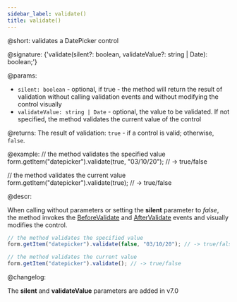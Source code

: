 ```yaml
---
sidebar_label: validate()
title: validate()
---          
```


@short: validates a DatePicker control

@signature: {'validate(silent?: boolean, validateValue?: string | Date): boolean;'}
 
@params:
- `silent: boolean` - optional, if true - the method will return the result of validation without calling validation events and without modifying the control visually
- `validateValue: string | Date` - optional, the value to be validated. If not specified, the method validates the current value of the control

@returns:
The result of validation: `true` - if a control is valid; otherwise, `false`.

@example:
// the method validates the specified value
form.getItem("datepicker").validate(true, "03/10/20"); // -> true/false

// the method validates the current value
form.getItem("datepicker").validate(true); // -> true/false

@descr:

When calling without parameters or setting the **silent** parameter to *false*, the method invokes the [BeforeValidate](form/api/calendar/calendar_beforevalidate_event.md) and [AfterValidate](form/api/calendar/calendar_aftervalidate_event.md) events and visually modifies the control.

~~~js
// the method validates the specified value
form.getItem("datepicker").validate(false, "03/10/20"); // -> true/false

// the method validates the current value
form.getItem("datepicker").validate(); // -> true/false
~~~

@changelog:

The **silent** and **validateValue** parameters are added in v7.0

